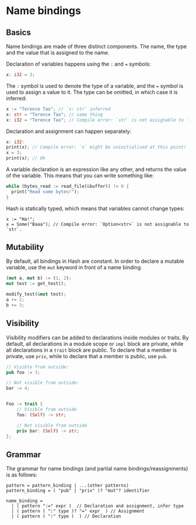 # Name bindings

## Basics

Name bindings are made of three distinct components. The name, the type and the 
value that is assigned to the name.

Declaration of variables happens using the `:` and `=` symbols:
```rs
x: i32 = 3;
```
The `:` symbol is used to denote the type of a variable, and the `=` symbol is used to assign a value to it.
The type can be omitted, in which case it is inferred:
```rs
x := "Terence Tao"; // `x: str` inferred
x: str = "Terence Tao"; // same thing
x: i32 = "Terence Tao"; // Compile error: `str` is not assignable to `i32`.
```

Declaration and assignment can happen separately:
```rs
x: i32:
print(x); // Compile error: `x` might be uninitialised at this point!
x = 3; 
print(x); // Ok
```

A variable declaration is an expression like any other, and returns the value of the variable.
This means that you can write something like:
```rs
while (bytes_read := read_file(&buffer)) != 0 {
  print("Read some bytes!");
}
```

Hash is statically typed, which means that variables cannot change types:
```
x := "Ha!";
x = Some("Baaa"); // Compile error: `Option<str>` is not assignable to `str`.
```

## Mutability

By default, all bindings in Hash are constant.
In order to declare a mutable variable, use the `mut` keyword in front of a name binding.

```rs
(mut a, mut b) := (1, 2);
mut test := get_test();

modify_test(&mut test);
a += 2;
b += 3;
```

## Visibility

Visibility modifiers can be added to declarations inside modules or traits.
By default, all declarations in a module scope or `impl` block are private, while all declarations in a `trait` block are public.
To declare that a member is private, use `priv`, while to declare that a member is public, use `pub`.

```rs
// Visible from outside:
pub foo := 3;

// Not visible from outside:
bar := 4;


Foo := trait {
    // Visible from outside
    foo: (Self) -> str;

    // Not visible from outside
    priv bar: (Self) -> str;
};
```

## Grammar

The grammar for name bindings (and partial name bindings/reassignments) is as follows:
 
```
pattern = pattern_binding | ...(other patterns)
pattern_binding = ( "pub" | "priv" )? "mut"? identifier

name_binding =
  | ( pattern ":=" expr )  // Declaration and assignment, infer type
  | ( pattern ( ":" type )? "=" expr  ) // Assignment
  | ( pattern ( ":" type )  ) // Declaration
```
